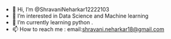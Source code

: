 - 👋 Hi, I’m @ShravaniNeharkar12222103
- 👀 I’m interested in Data Science and Machine learning
- 🌱 I’m currently learning python .
- 📫 How to reach me : email:shravani.neharkar18@gmail.com

